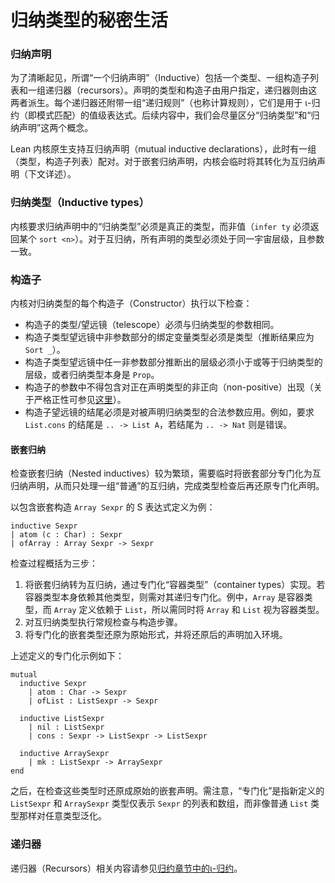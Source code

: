 # 归纳类型的秘密生活

### 归纳声明

为了清晰起见，所谓“一个归纳声明”（Inductive）包括一个类型、一组构造子列表和一组递归器（recursors）。声明的类型和构造子由用户指定，递归器则由这两者派生。每个递归器还附带一组“递归规则”（也称计算规则），它们是用于 ι-归约（即模式匹配）的值级表达式。后续内容中，我们会尽量区分“归纳类型”和“归纳声明”这两个概念。

Lean 内核原生支持互归纳声明（mutual inductive declarations），此时有一组（类型，构造子列表）配对。对于嵌套归纳声明，内核会临时将其转化为互归纳声明（下文详述）。

### 归纳类型（Inductive types）

内核要求归纳声明中的“归纳类型”必须是真正的类型，而非值（`infer ty` 必须返回某个 `sort <n>`）。对于互归纳，所有声明的类型必须处于同一宇宙层级，且参数一致。

### 构造子

内核对归纳类型的每个构造子（Constructor）执行以下检查：

* 构造子的类型/望远镜（telescope）必须与归纳类型的参数相同。
* 构造子类型望远镜中非参数部分的绑定变量类型必须是类型（推断结果应为 `Sort _`）。
* 构造子类型望远镜中任一非参数部分推断出的层级必须小于或等于归纳类型的层级，或者归纳类型本身是 `Prop`。
* 构造子的参数中不得包含对正在声明类型的非正向（non-positive）出现（关于严格正性可参见[这里](https://counterexamples.org/strict-positivity.html?highlight=posi#positivity-strict-and-otherwise)）。
* 构造子望远镜的结尾必须是对被声明归纳类型的合法参数应用。例如，要求 `List.cons` 的结尾是 `.. -> List A`，若结尾为 `.. -> Nat` 则是错误。

#### 嵌套归纳

检查嵌套归纳（Nested inductives）较为繁琐，需要临时将嵌套部分专门化为互归纳声明，从而只处理一组“普通”的互归纳，完成类型检查后再还原专门化声明。

以包含嵌套构造 `Array Sexpr` 的 S 表达式定义为例：

```lean
inductive Sexpr
| atom (c : Char) : Sexpr
| ofArray : Array Sexpr -> Sexpr
```

检查过程概括为三步：

1. 将嵌套归纳转为互归纳，通过专门化“容器类型”（container types）实现。若容器类型本身依赖其他类型，则需对其递归专门化。例中，`Array` 是容器类型，而 `Array` 定义依赖于 `List`，所以需同时将 `Array` 和 `List` 视为容器类型。
2. 对互归纳类型执行常规检查与构造步骤。
3. 将专门化的嵌套类型还原为原始形式，并将还原后的声明加入环境。

上述定义的专门化示例如下：

```lean
mutual
  inductive Sexpr
    | atom : Char -> Sexpr
    | ofList : ListSexpr -> Sexpr

  inductive ListSexpr 
    | nil : ListSexpr
    | cons : Sexpr -> ListSexpr -> ListSexpr 

  inductive ArraySexpr
    | mk : ListSexpr -> ArraySexpr
end
```

之后，在检查这些类型时还原成原始的嵌套声明。需注意，“专门化”是指新定义的 `ListSexpr` 和 `ArraySexpr` 类型仅表示 `Sexpr` 的列表和数组，而非像普通 `List` 类型那样对任意类型泛化。

### 递归器

递归器（Recursors）相关内容请参见[归约章节中的ι-归约](../type_checking/reduction.md#iota-reduction-pattern-matching)。